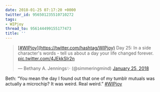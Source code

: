 ```yaml
---
date: 2018-01-25 07:17:20 +0000
twitter_id: 956501235510710272
tags:
- WIPjoy
thread_to: 956144499155177473
title: ''
---
```


<blockquote class="twitter-tweet"><p lang="en" dir="ltr"><a href="https://twitter.com/hashtag/WIPjoy?src=hash&amp;ref_src=twsrc%5Etfw">[#WIPjoy](https://twitter.com/hashtag/WIPjoy)</a> Day 25: In a side character&#39;s words - tell us about a day your life changed forever. <a href="https://t.co/4JEkkSIr2n">pic.twitter.com/4JEkkSIr2n</a></p>&mdash; Bethany A. Jennings✨ (@simmeringmind) <a href="https://twitter.com/simmeringmind/status/956391314257571840?ref_src=twsrc%5Etfw">January 25, 2018</a></blockquote>
<script async src="https://platform.twitter.com/widgets.js" charset="utf-8"></script>

Beth: “You mean the day I found out that one of my tumblr mutuals was actually a microchip? It was weird. Real weird.” [#WIPjoy](https://twitter.com/hashtag/WIPjoy)
